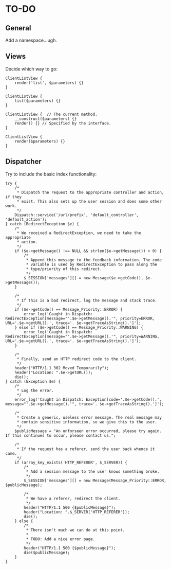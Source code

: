TO-DO
=====

General
-------

Add a namespace...ugh.



Views
-----

Decide which way to go:

	ClientListView {
		render('list', $parameters) {}
	}

	ClientListView {
		list($parameters) {}
	}

	ClientListView {  // The current method.
		__construct($parameters) {}
		render() {} // Specified by the interface.
	}

	ClientListView {
		render($parameters) {}
	}

	
	
Dispatcher
----------

Try to include the basic index functionality:

	try {
		/*
		 * Dispatch the request to the appropriate controller and action, if they
		 * exist. This also sets up the user session and does some other work.
		 */
		Dispatch::service('/url/prefix', 'default_controller', 'default_action');
	} catch (RedirectException $e) {
		/*
		 * We received a RedirectException, we need to take the appropriate
		 * action.
		 */
		if ($e->getMessage() !== NULL && strlen($e->getMessage()) > 0) {
			/*
			 * Append this message to the feedback information. The code
			 * variable is used by RedirectException to pass along the
			 * type/priority of this redirect.
			 */
			$_SESSION['messages'][] = new Message($e->getCode(), $e->getMessage());
		}

		/*
		 * If this is a bad redirect, log the message and stack trace.
		 */
		if ($e->getCode() == Message_Priority::ERROR) {
			error_log('Caught in Dispatch: RedirectException[message="'.$e->getMessage().'", priority=ERROR, URL='.$e->getURL().', trace='. $e->getTraceAsString().']');
		} else if ($e->getCode() == Message_Priority::WARNING) {
			error_log('Caught in Dispatch: RedirectException[message="'.$e->getMessage().'", priority=WARNING, URL='.$e->getURL().', trace='. $e->getTraceAsString().']');
		}
		
		/*
		 * Finally, send an HTTP redirect code to the client.
		 */
		header("HTTP/1.1 302 Moved Temporarily");
		header("Location: ".$e->getURL());
		die();
	} catch (Exception $e) {
		/*
		 * Log the error.
		 */
		error_log('Caught in Dispatch: Exception[code='.$e->getCode().', message="'.$e->getMessage().'", trace='. $e->getTraceAsString().']');
		
		/*
		 * Create a generic, useless error message. The real message may
		 * contain sensitive information, so we give this to the user.
		 */
		$publicMessage = "An unforseen error occurred, please try again. If this continues to occur, please contact us.";
		
		/*
		 * If the request has a referer, send the user back whence it came.
		 */
		if (array_key_exists('HTTP_REFERER', $_SERVER)) {
			/*
			 * Add a session message to the user knows something broke.
			 */
			$_SESSION['messages'][] = new Message(Message_Priority::ERROR, $publicMessage);
			
			/*
			 * We have a referer, redirect the client.
			 */
			header("HTTP/1.1 500 {$publicMessage}");
			header("Location: ".$_SERVER['HTTP_REFERER']);
			die();
		} else {
			/*
			 * There isn't much we can do at this point.
			 * 
			 * TODO: Add a nice error page.
			 */
			header("HTTP/1.1 500 {$publicMessage}");
			die($publicMessage);
		}
	}